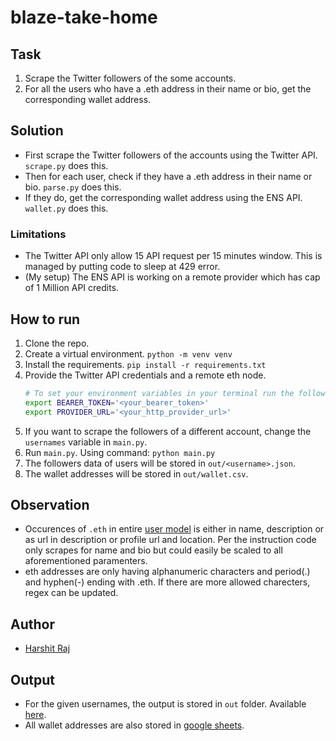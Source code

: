 # blaze-take-home

## Task

1.  Scrape the Twitter followers of the some accounts.
1.  For all the users who have a .eth address in their name or bio, get the corresponding wallet address.

## Solution

- First scrape the Twitter followers of the accounts using the Twitter API. `scrape.py` does this.
- Then for each user, check if they have a .eth address in their name or bio. `parse.py` does this.
- If they do, get the corresponding wallet address using the ENS API. `wallet.py` does this.

### Limitations

- The Twitter API only allow 15 API request per 15 minutes window. This is managed by putting code to sleep at 429 error.
- (My setup) The ENS API is working on a remote provider which has cap of 1 Million API credits.

## How to run

1.  Clone the repo.
1.  Create a virtual environment. `python -m venv venv`
1.  Install the requirements. `pip install -r requirements.txt`
1.  Provide the Twitter API credentials and a remote eth node.
    ```sh
    # To set your environment variables in your terminal run the following lines:
    export BEARER_TOKEN='<your_bearer_token>'
    export PROVIDER_URL='<your_http_provider_url>'
    ```
1.  If you want to scrape the followers of a different account, change the `usernames` variable in `main.py`.
1.  Run `main.py`. Using command: `python main.py`
1.  The followers data of users will be stored in `out/<username>.json`.
1.  The wallet addresses will be stored in `out/wallet.csv`.

## Observation

- Occurences of `.eth` in entire [user model](https://developer.twitter.com/en/docs/twitter-api/data-dictionary/object-model/user) is either in name, description or as url in description or profile url and location. Per the instruction code only scrapes for name and bio but could easily be scaled to all aforementioned paramenters.
- eth addresses are only having alphanumeric characters and period(.) and hyphen(-) ending with .eth. If there are more allowed charecters, regex can be updated.

## Author

- [Harshit Raj](https://harshitraj.me)

## Output

- For the given usernames, the output is stored in `out` folder. Available [here](https://iitk-my.sharepoint.com/:f:/g/personal/harshitr20_iitk_ac_in/EpwpR4fxW9xOkPUcSGoQBgABIz5CTX0jixo5uv0u4OAIVA?e=I84Sg2).
- All wallet addresses are also stored in [google sheets](https://docs.google.com/spreadsheets/d/1PcE9TajBa4ZnutE34xkDWNvwdIvTMZpfF6-zm6KGx74/edit?usp=sharing).
